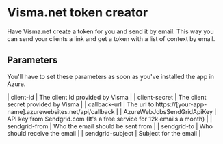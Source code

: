 # Visma.net token creator #

Have Visma.net create a token for you and send it by email. This way you can send your clients a link and get a token with a list of context by email.

## Parameters

You'll have to set these parameters as soon as you've installed the app in Azure.

| client-id | The client Id provided by Visma | 
| client-secret | The client secret provided by Visma |
| callback-url | The url to https://[your-app-name].azurewebsites.net/api/callback |
| AzureWebJobsSendGridApiKey | API key from Sendgrid.com (It's a free service for 12k emails a month) |
| sendgrid-from | Who the email should be sent from |
| sendgrid-to | Who should receive the email |
| sendgrid-subject | Subject for the email |